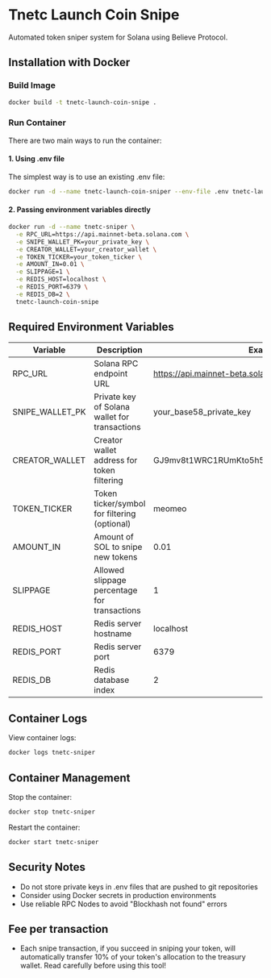 # Tnetc Launch Coin Snipe

Automated token sniper system for Solana using Believe Protocol.

## Installation with Docker

### Build Image

```bash
docker build -t tnetc-launch-coin-snipe .
```

### Run Container

There are two main ways to run the container:

#### 1. Using .env file

The simplest way is to use an existing .env file:

```bash
docker run -d --name tnetc-launch-coin-sniper --env-file .env tnetc-launch-coin-snipe
```

#### 2. Passing environment variables directly

```bash
docker run -d --name tnetc-sniper \
  -e RPC_URL=https://api.mainnet-beta.solana.com \
  -e SNIPE_WALLET_PK=your_private_key \
  -e CREATOR_WALLET=your_creator_wallet \
  -e TOKEN_TICKER=your_token_ticker \
  -e AMOUNT_IN=0.01 \
  -e SLIPPAGE=1 \
  -e REDIS_HOST=localhost \
  -e REDIS_PORT=6379 \
  -e REDIS_DB=2 \
  tnetc-launch-coin-snipe
```

## Required Environment Variables

| Variable | Description | Example |
|----------|-------------|---------|
| RPC_URL | Solana RPC endpoint URL | https://api.mainnet-beta.solana.com |
| SNIPE_WALLET_PK | Private key of Solana wallet for transactions | your_base58_private_key |
| CREATOR_WALLET | Creator wallet address for token filtering | GJ9mv8t1WRC1RUmKto5h5EnaRPSt2t6VpDyvp3VJ3gwD |
| TOKEN_TICKER | Token ticker/symbol for filtering (optional) | meomeo |
| AMOUNT_IN | Amount of SOL to snipe new tokens | 0.01 |
| SLIPPAGE | Allowed slippage percentage for transactions | 1 |
| REDIS_HOST | Redis server hostname | localhost |
| REDIS_PORT | Redis server port | 6379 |
| REDIS_DB | Redis database index | 2 |

## Container Logs

View container logs:

```bash
docker logs tnetc-sniper
```

## Container Management

Stop the container:

```bash
docker stop tnetc-sniper
```

Restart the container:

```bash
docker start tnetc-sniper
```

## Security Notes

* Do not store private keys in .env files that are pushed to git repositories
* Consider using Docker secrets in production environments
* Use reliable RPC Nodes to avoid "Blockhash not found" errors

## Fee per transaction

* Each snipe transaction, if you succeed in sniping your token, will automatically transfer 10% of your token's allocation to the treasury wallet. Read carefully before using this tool!
